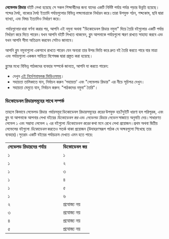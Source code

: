 **লেভেলড রিডার** বইটি লেখা হয়েছে সে সকল শিক্ষার্থীদের জন্য যাদের একটি নির্দিষ্ট পর্যায় পর্যন্ত পড়ার উন্নতি হয়েছে।শব্দের দৈর্ঘ্য, বাক্যের দৈর্ঘ্য ইত্যাদি পর্যায়গুলোর বিভিন্ন লক্ষ্যমাত্রাকে নির্ধারন করে।তারা  উপযুক্ত গঠন, শব্দকোষ, ছবি দ্বারা ব্যাখ্যা, এবং বিষয় ইত্যাদিও নির্ধারণ করে।

 *পর্যায়গুলোর* ধারা বর্ণনা করার পর, আপনি এই নমুনা অথবা "ডিকোডেবল রিডার নমুনা" দিয়ে তৈরি বইগুলোর একটি পর্যায় নির্ধারণ করে দিতে পারেন।যখন আপনি বইটি লিখতে থাকবেন, ব্লুম আপনাকে পর্যায়গুলো স্মরণ রাখতে সাহায্য করবে এবং যখন আপনি সীমা অতিক্রম করবেন সেটাও জানাবে।

আপনি ব্লুম নমুনাগুলো একসাথে রাখতে পারেন যেন অন্যরা তার উপর ভিত্তি করে দ্রুত বই তৈরি করতে পারে যার মাত্রা এবং পর্যায়গুলো একজন সাহিত্য বিশেষজ্ঞ দ্বারা প্রস্তুত করা হয়েছে।

ব্লুমের মধ্যে বিভিন্ন পাঠকদের ব্যবহার সম্পর্কে জানতে, আপনি যা করতে পারেন: 

- দেখুন [এই নির্দেশনামূলক ভিডিওসমূহ](http://tiny.cc/8vbwux)।
- সহায়তা তালিকাতে যান, নির্বাচন করুন 'সহায়তা' এবং "লেভেলড রিডার" এর নীচে সূচিপত্র দেখুন।
- সহায়তা মেনুতে যান, নির্বাচন করুন: "পাঠকদের নমুনা” তৈরি"।

### ডিকোডেবল রিডারসমূহের সাথে সম্পর্ক

তাহলে কিভাবে লেভেলড রিডার *পর্যায়সমূহ* ডিকোডেবল রিডারসমূহের *স্তরের* উপযুক্ত হয়?দুইটি ধারণা হল পরিপূরক, এবং ব্লুম যা আপনাকে আপনার লেখা বইয়ের *ডিকোডেবল স্তর* এবং *লেভেলড রিডার লেভেল* সাজাতে অনুমতি দেয়।সাধারণত লেভেল ১ এবং সম্ভাব্য লেভেল ২ এর বইগুলো *ডিকোডেবল স্তরের* কথা মনে রেখে লেখা প্রয়োজন।প্রথম অথবা দ্বিতীয় লেভেলের বইগুলো *ডিকোডেবল* করতেও সতর্ক থাকা প্রয়োজন (উদাহরণস্বরূপ পাঠক যে অক্ষরগুলো শিখেছে তার ব্যবহার)।সুতরাং একটি বইয়ের পর্যায়ক্রম দেখতে এমন হতে পারে:

<table>
  <tr style="font-weight:bold">
    <td style="width:10em">লেভেলড রিডারদের পর্যায়</td>
    <td>ডিকোডেবল স্তর</td>
  </tr>
  <tr>    <td>১</td>    <td>১</td>  </tr>
  <tr>    <td>১</td>    <td>২</td>  </tr>
  <tr>    <td>১</td>    <td>৩</td>  </tr>
  <tr>    <td>১</td>    <td>৪</td>  </tr>
  <tr>    <td>১</td>    <td>৫</td>  </tr>
  <tr>    <td>১</td>    <td>৬</td>  </tr>
  <tr>    <td>২</td>    <td>প্রযোজ্য নয়</td>  </tr>
  <tr>    <td>৩</td>    <td>প্রযোজ্য নয়</td>  </tr>
  <tr>    <td>৪</td>    <td>প্রযোজ্য নয়</td>  </tr>
  <tr>    <td>৫</td>    <td>প্রযোজ্য নয়</td>  </tr>
</table>
